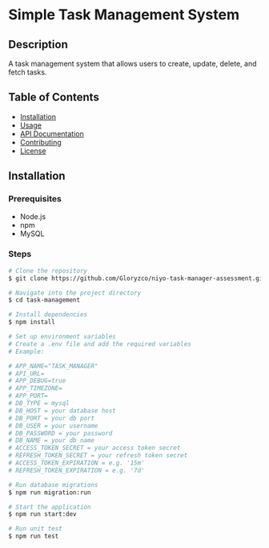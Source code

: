 # Simple Task Management System

## Description

A task management system that allows users to create, update, delete, and fetch tasks.

## Table of Contents

- [Installation](#installation)
- [Usage](#usage)
- [API Documentation](#api-documentation)
- [Contributing](#contributing)
- [License](#license)

## Installation

### Prerequisites

- Node.js
- npm
- MySQL

### Steps

```sh
# Clone the repository
$ git clone https://github.com/Gloryzco/niyo-task-manager-assessment.git

# Navigate into the project directory
$ cd task-management

# Install dependencies
$ npm install

# Set up environment variables
# Create a .env file and add the required variables
# Example:

# APP_NAME="TASK_MANAGER"
# API_URL=
# APP_DEBUG=true
# APP_TIMEZONE=
# APP_PORT=
# DB_TYPE = mysql
# DB_HOST = your database host
# DB_PORT = your db port
# DB_USER = your username
# DB_PASSWORD = your password
# DB_NAME = your db name
# ACCESS_TOKEN_SECRET = your access token secret
# REFRESH_TOKEN_SECRET = your refresh token secret
# ACCESS_TOKEN_EXPIRATION = e.g. '15m'
# REFRESH_TOKEN_EXPIRATION = e.g. '7d'

# Run database migrations
$ npm run migration:run

# Start the application
$ npm run start:dev

# Run unit test
$ npm run test
```
